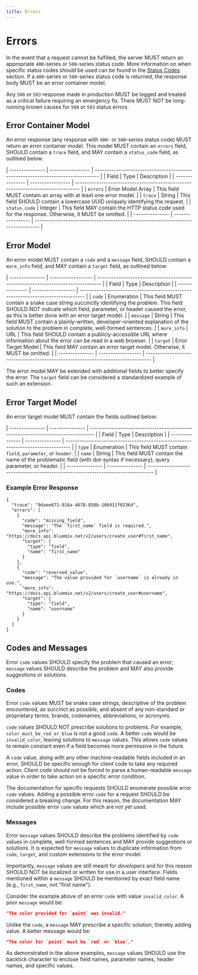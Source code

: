 ```yaml
---
title: Errors
---
```


# Errors

In the event that a request cannot be fulfilled, the server MUST return an appropriate `400`-series or `500`-series
status code. More information on when specific status codes should be used can be found in the
[Status Codes](../fundamentals/status-codes.html) section. If a `400`-series or `500`-series status code is returned,
the response body MUST be an error container model.

Any `500` or `503` response made in production MUST be logged and treated as a critical failure requiring an
emergency fix. There MUST NOT be long-running known causes for `500` or `503` status errors.

## Error Container Model

An error response (any response with `400`- or `500`-series status code) MUST return an error container model. This
model MUST contain an `errors` field, SHOULD contain a `trace` field, and MAY contain a `status_code` field, as outlined
below:

| --------------- | ----------------- | -------------------------------------------------------------------------------- |
| Field           | Type              | Description                                                                      |
| --------------- | ----------------- | -------------------------------------------------------------------------------- |
| `errors`        | Error Model Array | This field MUST contain an array with at least one error model.                  |
| `trace`         | String            | This field SHOULD contain a lowercase UUID uniquely identifying the request.       |
| `status_code`   | Integer           | This field MAY contain the HTTP status code used for the response. Otherwise, it MUST be omitted. |
| --------------- | ----------------- | -------------------------------------------------------------------------------- |

## Error Model

An error model MUST contain a `code` and a `message` field, SHOULD contain a `more_info` field, and MAY contain
a `target` field, as outlined below:

| --------------- | ------------------ | -------------------------------------------------------------------------------- |
| Field           | Type               | Description                                                                      |
| --------------- | ------------------ | -------------------------------------------------------------------------------- |
| `code`          | Enumeration        | This field MUST contain a snake case string succinctly identifying the problem. This field SHOULD NOT indicate which field, parameter, or header caused the error, as this is better done with an error target model. |
| `message`       | String             | This field MUST contain a plainly-written, developer-oriented explanation of the solution to the problem in complete, well-formed sentences. |
| `more_info`     | URL                | This field SHOULD contain a publicly-accessible URL where information about the error can be read in a web browser. |
| `target`        | Error Target Model | This field MAY contain an error target model. Otherwise, it MUST be omitted.     |
| --------------- | ------------------ | -------------------------------------------------------------------------------- |

The error model MAY be extended with additional fields to better specify the error. The `target` field can be considered
a standardized example of such an extension.

## Error Target Model

An error target model MUST contain the fields outlined below:

| --------------- | --------------- | -------------------------------------------------------------------------------- |
| Field           | Type            | Description                                                                      |
| --------------- | --------------- | -------------------------------------------------------------------------------- |
| `type`          | Enumeration     | This field MUST contain `field`, `parameter`, or `header`.                       |
| `name`          | String          | This field MUST contain the name of the problematic field (with dot-syntax if necessary), query parameter, or header. |
| --------------- | --------------- | -------------------------------------------------------------------------------- |


### Example Error Response

```
{
  "trace": "9daee671-916a-4678-850b-10b911f0236d",
  "errors": [
    {
      "code": "missing_field",
      "message": "The `first_name` field is required.",
      "more_info": "https://docs.api.bluemix.net/v2/users/create_user#first_name",
      "target": {
        "type": "field",
        "name": "first_name"
      }
    },
    {
      "code": "reserved_value",
      "message": "The value provided for `username` is already in use.",
      "more_info": "https://docs.api.bluemix.net/v2/users/create_user#username",
      "target": {
        "type": "field",
        "name": "username"
      }
    }
  ]
}
```

## Codes and Messages

Error `code` values SHOULD specify the problem that caused an error; `message` values SHOULD describe the problem and
MAY also provide suggestions or solutions.

### Codes

Error `code` values MUST be snake case strings, descriptive of the problem encountered, as succinct as possible,
and absent of any non-standard or proprietary terms, brands, codenames, abbreviations, or acronyms.

`code` values SHOULD NOT prescribe solutions to problems. For example, `color_must_be_red_or_blue` is not a good `code`.
A better `code` would be `invalid_color`, leaving solutions to `message` values. This allows `code` values to remain
constant even if a field becomes more permissive in the future.

A `code` value, along with any other machine-readable fields included in an error, SHOULD be specific enough for client
code to take any required action. Client code should not be forced to parse a human-readable `message` value in order
to take action on a specific error condition.

The documentation for specific requests SHOULD enumerate possible error `code` values. Adding a possible error `code`
for a request SHOULD be considered a breaking change. For this reason, the documentation MAY include possible error
`code` values which are not yet used.

### Messages

Error `message` values SHOULD describe the problems identified by `code` values in complete, well-formed sentences and
MAY provide suggestions or solutions. It is expected for `message` values to duplicate information from `code`,
`target`, and custom extensions to the error model.

Importantly, `message` values are still meant for _developers_ and for this reason SHOULD NOT be localized or written
for use in a user interface. Fields mentioned within a `message` SHOULD be mentioned by exact field name (e.g.,
`first_name`, not "first name").

Consider the example above of an error `code` with value `invalid_color`. A poor `message` would be:

```json
"The color provided for `paint` was invalid."
```

Unlike the `code`, a `message` MAY prescribe a specific solution, thereby adding value. A better message would be:

```json
"The color for `paint` must be `red` or `blue`."
```

As demonstrated in the above examples, `message` values SHOULD use the backtick character to enclose field names,
parameter names, header names, and specific values.
